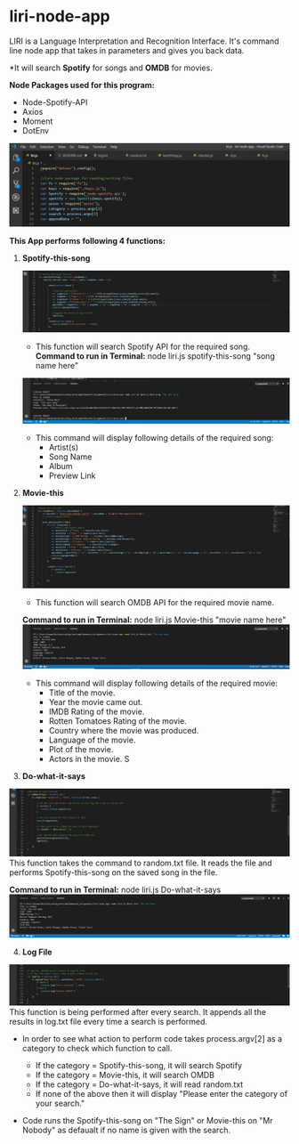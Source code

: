 # liri-node-app
LIRI is a Language Interpretation and Recognition Interface. It's command line node app that takes in parameters and gives you back data. 

*It will search **Spotify** for songs and **OMDB** for movies.

**Node Packages used for this program:**
* Node-Spotify-API
* Axios
* Moment
* DotEnv

![Included Node Packages](img-1.png)


**This App performs following 4 functions:**
1. **Spotify-this-song**

   ![Function Spotify-this-song](spotify.png)
   * This function will search Spotify API for the required song. 
   **Command to run in Terminal:** node liri.js spotify-this-song "song name here"

   ![Terminal Spotify-this-song](spotify-run.png)

   * This command will display following details of the required song:
      * Artist(s)
      * Song Name
      * Album
      * Preview Link

2. **Movie-this**

    ![Function Movie-this](movie-this.png)
    * This function will search OMDB API for the required movie name.

     **Command to run in Terminal:** node liri.js Movie-this "movie name here"
     ![Terminal Movie-this](movie-this-run.png)
     * This command will display following details of the required movie:
        * Title of the movie.
        * Year the movie came out.
        * IMDB Rating of the movie.
        * Rotten Tomatoes Rating of the movie.
        * Country where the movie was produced.
        * Language of the movie.
        * Plot of the movie.
        * Actors in the movie.
S
3. **Do-what-it-says**

![Function Do-what-it-says](do-what.png)
This function takes the command to random.txt file. It reads the file and performs Spotify-this-song on the saved song in the file. 

**Command to run in Terminal:** node liri.js Do-what-it-says
 ![Terminal Do-what-it-saysd](do-what-run.png)


4. **Log File**

![Function LogFile](log-file.png)
This function is being performed after every search. It appends all the results in log.txt file every time a search is performed.

* In order to see what action to perform code takes process.argv[2] as a category to check which function to call. 
    * If the category = Spotify-this-song, it will search Spotify
    * If the category = Movie-this, it will search OMDB
    * If the category = Do-what-it-says, it will read random.txt
    * If none of the above then it will display "Please enter the category of your search."

* Code runs the Spotify-this-song on "The Sign" or Movie-this on "Mr Nobody" as defaualt if no name is given with the search.

